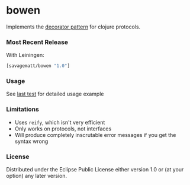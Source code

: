 # bowen

Implements the [decorator pattern](http://en.wikipedia.org/wiki/Decorator_pattern) for clojure protocols.

### Most Recent Release

With Leiningen:

``` clj
[savagematt/bowen "1.0"]
```

### Usage

See [last test](test/bowen/core_test.clj) for detailed usage example

### Limitations

+ Uses `reify`, which isn't very efficient
+ Only works on protocols, not interfaces
+ Will produce completely inscrutable error messages if you get the syntax wrong

### License

Distributed under the Eclipse Public License either version 1.0 or (at
your option) any later version.
